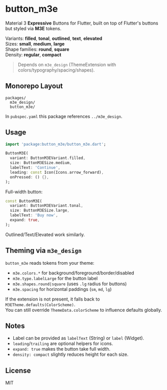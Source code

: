 # button_m3e

Material 3 **Expressive** Buttons for Flutter, built on top of Flutter's buttons but styled via **M3E** tokens.

Variants: **filled**, **tonal**, **outlined**, **text**, **elevated**  
Sizes: **small**, **medium**, **large**  
Shape families: **round**, **square**  
Density: **regular**, **compact**

> Depends on `m3e_design` (ThemeExtension with colors/typography/spacing/shapes).

## Monorepo Layout

```
packages/
  m3e_design/
  button_m3e/
```

In `pubspec.yaml` this package references `../m3e_design`.

## Usage

```dart
import 'package:button_m3e/button_m3e.dart';

ButtonM3E(
  variant: ButtonM3EVariant.filled,
  size: ButtonM3ESize.medium,
  labelText: 'Continue',
  leading: const Icon(Icons.arrow_forward),
  onPressed: () {},
);
```

Full-width button:

```dart
const ButtonM3E(
  variant: ButtonM3EVariant.tonal,
  size: ButtonM3ESize.large,
  labelText: 'Buy now',
  expand: true,
);
```

Outlined/Text/Elevated work similarly.

## Theming via `m3e_design`

`button_m3e` reads tokens from your theme:

- `m3e.colors.*` for background/foreground/border/disabled
- `m3e.type.labelLarge` for the button label
- `m3e.shapes.round|square` (uses `.lg` radius for buttons)
- `m3e.spacing` for horizontal paddings (`sm`, `md`, `lg`)

If the extension is not present, it falls back to `M3ETheme.defaults(ColorScheme)`.  
You can still override `ThemeData.colorScheme` to influence defaults globally.

## Notes

- Label can be provided as `labelText` (String) or `label` (Widget).
- `leading`/`trailing` are optional helpers for icons.
- `expand: true` makes the button take full width.
- `density: compact` slightly reduces height for each size.

## License

MIT
